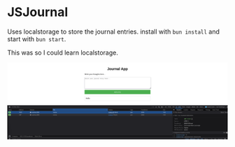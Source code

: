 # JSJournal

Uses localstorage to store the journal entries.
install with `bun install` and start with `bun start`.

This was so I could learn localstorage.

![](./1.png)
![](./2.png)

